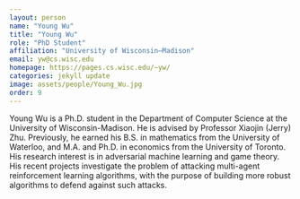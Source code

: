 ```yaml
---
layout: person
name: "Young Wu"
title: "Young Wu"
role: "PhD Student"
affiliation: "University of Wisconsin–Madison"
email: yw@cs.wisc.edu
homepage: https://pages.cs.wisc.edu/~yw/
categories: jekyll update
image: assets/people/Young_Wu.jpg
order: 9
---
```

Young Wu is a Ph.D. student in the Department of Computer Science at the University of Wisconsin-Madison. He is advised by Professor Xiaojin (Jerry) Zhu. Previously, he earned his B.S. in mathematics from the University of Waterloo, and M.A. and Ph.D. in economics from the University of Toronto. His research interest is in adversarial machine learning and game theory. His recent projects investigate the problem of attacking multi-agent reinforcement learning algorithms, with the purpose of building more robust algorithms to defend against such attacks.

